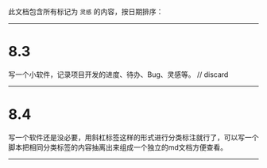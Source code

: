 此文档包含所有标记为 `灵感` 的内容，按日期排序：

---

# 8.3

写一个小软件，记录项目开发的进度、待办、Bug、灵感等。 // discard

---
# 8.4

写一个软件还是没必要，用斜杠标签这样的形式进行分类标注就行了，可以写一个脚本把相同分类标签的内容抽离出来组成一个独立的md文档方便查看。

---
